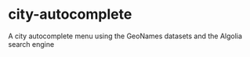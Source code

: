 # city-autocomplete
A city autocomplete menu using the GeoNames datasets and the Algolia search engine
